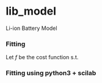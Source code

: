 # lib_model
Li-ion Battery Model




### Fitting

  Let $f$ be the cost function s.t.
    
### Fitting using python3 + scilab

